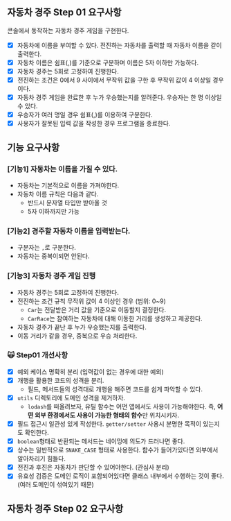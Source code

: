 ## 자동차 경주 Step 01 요구사항

콘솔에서 동작하는 자동차 경주 게임을 구현한다.

- [x] 자동차에 이름을 부여할 수 있다. 전진하는 자동차를 출력할 때 자동차 이름을 같이 출력한다.
- [x] 자동차 이름은 쉼표(,)를 기준으로 구분하며 이름은 5자 이하만 가능하다.
- [x] 자동차 경주는 5회로 고정하여 진행한다.
- [x] 전진하는 조건은 0에서 9 사이에서 무작위 값을 구한 후 무작위 값이 4 이상일 경우이다.
- [x] 자동차 경주 게임을 완료한 후 누가 우승했는지를 알려준다. 우승자는 한 명 이상일 수 있다.
- [x] 우승자가 여러 명일 경우 쉼표(,)를 이용하여 구분한다.
- [x] 사용자가 잘못된 입력 값을 작성한 경우 프로그램을 종료한다.

## 기능 요구사항

### [기능1] 자동차는 이름을 가질 수 있다.

- 자동차는 기본적으로 이름을 가져야한다.
- 자동차 이름 규칙은 다음과 같다.
  - 반드시 문자열 타입만 받아올 것
  - 5자 이하까지만 가능

### [기능2] 경주할 자동차 이름을 입력받는다.

- 구분자는 `,`로 구분한다.
- 자동차는 중복이되면 안된다.

### [기능3] 자동차 경주 게임 진행

- 자동차 경주는 5회로 고정하여 진행한다.
- 전진하는 조건 규칙 무작위 값이 4 이상인 경우 (범위: 0~9)
  - `Car`는 전달받은 거리 값을 기준으로 이동할지 결정한다.
  - `CarRace`는 참여하는 자동차에 대해 이동한 거리를 생성하고 제공한다.
- 자동차 경주가 끝난 후 누가 우승했는지를 출력한다.
- 이동 거리가 같을 경우, 중복으로 우승 처리한다.

### 🙀 Step01 개선사항

- [x] 예외 케이스 명확히 분리 (입력값이 없는 경우에 대한 예외)
- [x] 개행을 활용한 코드의 성격을 분리.
  - 필드, 메서드들의 성격대로 개행을 해주면 코드를 쉽게 파악할 수 있다.
- [x] `utils` 디렉토리에 도메인 성격을 제거하자.
  - `lodash`를 떠올려보자, 유틸 함수는 어떤 앱에서도 사용이 가능해야한다. 즉, **어떤 외부 환경에서도 사용이 가능한 형태의 함수**만 위치시키자.
- [x] 필드 접근시 일관성 있게 작성한다. `getter/setter` 사용시 분명한 목적이 있는지도 확인한다.
- [x] `boolean`형태로 반환되는 메서드는 네이밍에 의도가 드러나면 좋다.
- [x] 상수는 일반적으로 `SNAKE_CASE` 형태로 사용한다. 함수가 들어가있다면 외부에서 알아차리기 힘들다.
- [x] 전진과 후진은 자동차가 판단할 수 있어야한다. (관심사 분리)
- [x] 유효성 검증은 도메인 로직이 포함되어있다면 클래스 내부에서 수행하는 것이 좋다. (여러 도메인이 섞여있기 때문)

## 자동차 경주 Step 02 요구사항
